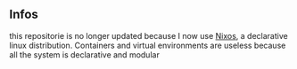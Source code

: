 ## Infos
this repositorie is no longer updated because I now use [Nixos](https://nixos.org/),
a declarative linux distribution. Containers and virtual environments are useless because all the system is declarative and modular
